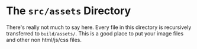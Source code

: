 # The `src/assets` Directory

There's really not much to say here. Every file in this directory is recursively transferred to `build/assets/`.
This is a good place to put your image files and other non html/js/css files.

